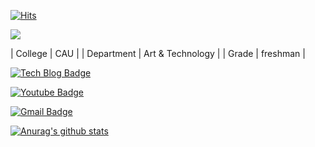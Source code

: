 
[![Hits](https://hits.seeyoufarm.com/api/count/incr/badge.svg?url=https%3A%2F%2Fgithub.com%2Fsmlee3845&count_bg=%233DC879&title_bg=%239C60CF&icon=powerbi.svg&icon_color=%23E7E7E7&title=hits&edge_flat=true)](https://hits.seeyoufarm.com)

<img src="https://capsule-render.vercel.app/api?type=모양&color=&height=3&section=header&text=텍스트&fontSize=10" />

| College    | CAU              |
| Department | Art & Technology |
| Grade      | freshman         |

[![Tech Blog Badge](http://img.shields.io/badge/-Tech%20blog-black?style=flat-square&logo=github&link=https://smlee3845.github.io/)](https://smlee3845.github.io/)

[![Youtube Badge](https://img.shields.io/badge/Youtube-ff0000?style=flat-square&logo=youtube&link=https://www.youtube.com/@rockrocke)](https://www.youtube.com/rockrocke)

[![Gmail Badge](https://img.shields.io/badge/Gmail-d14836?style=flat-square&logo=Gmail&logoColor=white&link=mailto:smlee3845@gmail.com)](mailto:smlee3845@gmail.com)

[![Anurag's github stats](https://github-readme-stats.vercel.app/api?username=smlee3845)](https://github.com/anuraghazra/github-readme-stats)
	

